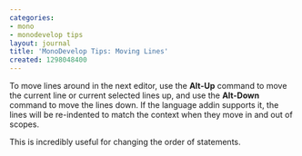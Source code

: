 ```yaml
---
categories:
- mono
- monodevelop tips
layout: journal
title: 'MonoDevelop Tips: Moving Lines'
created: 1298048400
---
```

To move lines around in the next editor, use the <strong>Alt-Up</strong> command to move the current line or current selected lines up, and use the <strong>Alt-Down</strong> command to move the lines down. If the language addin supports it, the lines will be re-indented to match the context when they move in and out of scopes.

This is incredibly useful for changing the order of statements.
